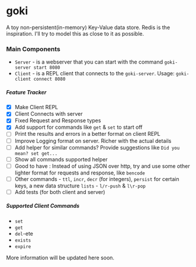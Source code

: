 # goki

A toy non-persistent(in-memory) Key-Value data store. Redis is the inspiration.
I'll try to model this as close to it as possible.

### Main Components

- `Server` - is a webserver that you can start with the command `goki-server start 8080`
- `Client` - is a REPL client that connects to the `goki-server`. Usage: `goki-client connect 8080`

##### Feature Tracker

- [x] Make Client REPL
- [x] Client Connects with server
- [x] Fixed Request and Response types
- [x] Add support for commands like `get` & `set` to start off
- [ ] Print the results and errors in a better format on client REPL
- [ ] Improve Logging format on server. Richer with the actual details
- [ ] Add helper for similar commands? Provide suggestions like `Did you mean? set get...`
- [ ] Show all commands supported helper
- [ ] Good to have : Instead of using JSON over http, try and use some other lighter format for requests and response, like `bencode`
- [ ] Other commands - `ttl`, `incr`, `decr` (for integers), `persist` for certain keys, a new data structure `lists` - `l/r-push` & `l\r-pop`
- [ ] Add tests (for both client and server)

##### Supported Client Commands

- `set`
- `get`
- `del`-ete
- `exists`
- `expire`

More information will be updated here soon.
